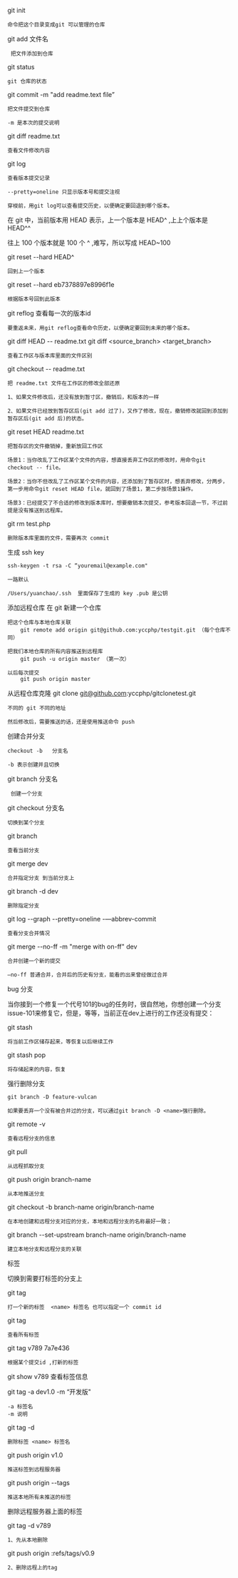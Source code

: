 git init 

    命令把这个目录变成git 可以管理的仓库

git add 文件名

     把文件添加到仓库

git status 

    git 仓库的状态

git commit -m "add readme.text file”

    把文件提交到仓库
    
    -m 是本次的提交说明

git diff readme.txt
    
    查看文件修改内容

git log 

    查看版本提交记录

    --pretty=oneline 只显示版本号和提交注视

    穿梭前，用git log可以查看提交历史，以便确定要回退到哪个版本。

在 git 中，当前版本用 HEAD 表示，上一个版本是 HEAD^ ,上上个版本是 HEAD^^

往上 100 个版本就是 100 个 ^ ,难写，所以写成 HEAD~100

git reset --hard HEAD^
    
    回到上一个版本

git reset --hard eb7378897e8996f1e

    根据版本号回到此版本

git reflog
    查看每一次的版本id

    要重返未来，用git reflog查看命令历史，以便确定要回到未来的哪个版本。

git diff HEAD -- readme.txt 
git diff <source_branch> <target_branch>

    查看工作区与版本库里面的文件区别

git checkout -- readme.txt 
    
    把 readme.txt 文件在工作区的修改全部还原

    1、如果文件修改后，还没有放到暂寸区，撤销后，和版本的一样

    2、如果文件已经放到暂存区后(git add 过了)，又作了修改，现在，撤销修改就回到添加到暂存区后(git add 后)的状态。

git reset HEAD readme.txt 
    
    把暂存区的文件撤销掉，重新放回工作区

    场景1：当你改乱了工作区某个文件的内容，想直接丢弃工作区的修改时，用命令git checkout -- file。

    场景2：当你不但改乱了工作区某个文件的内容，还添加到了暂存区时，想丢弃修改，分两步，第一步用命令git reset HEAD file，就回到了场景1，第二步按场景1操作。

    场景3：已经提交了不合适的修改到版本库时，想要撤销本次提交，参考版本回退一节，不过前提是没有推送到远程库。

git rm test.php

    删除版本库里面的文件，需要再次 commit 

生成 ssh key 

    ssh-keygen -t rsa -C “youremail@example.com"

    一路默认

    /Users/yuanchao/.ssh  里面保存了生成的 key .pub 是公钥

添加远程仓库
    在 git 新建一个仓库

    把这个仓库与本地仓库关联
        git remote add origin git@github.com:yccphp/testgit.git （每个仓库不同）

    把我们本地仓库的所有内容推送到远程库
        git push -u origin master （第一次）

    以后每次提交
        git push origin master


从远程仓库克隆
    git clone git@github.com:yccphp/gitclonetest.git 

    不同的 git 不同的地址

    然后修改后，需要推送的话，还是使用推送命令 push


创建合并分支

    checkout -b   分支名
    
    -b 表示创建并且切换

git branch 分支名
    
     创建一个分支


git checkout 分支名
    
    切换到某个分支

git branch
    
    查看当前分支

git merge dev
    
    合并指定分支 到当前分支上

git branch -d dev

    删除指定分支

git log --graph --pretty=oneline -—abbrev-commit 
    
    查看分支合并情况

git merge --no-ff -m "merge with on-ff" dev

    合并创建一个新的提交

    —no-ff 普通合并，合并后的历史有分支，能看的出来曾经做过合并

bug 分支

当你接到一个修复一个代号101的bug的任务时，很自然地，你想创建一个分支issue-101来修复它，但是，等等，当前正在dev上进行的工作还没有提交：

git stash

    将当前工作区储存起来，等恢复以后继续工作

git stash pop

    将存储起来的内容，恢复

强行删除分支

    git branch -D feature-vulcan

    如果要丢弃一个没有被合并过的分支，可以通过git branch -D <name>强行删除。

git remote -v

    查看远程分支的信息

git pull

    从远程抓取分支

git push origin branch-name

    从本地推送分支

git checkout -b branch-name origin/branch-name

    在本地创建和远程分支对应的分支，本地和远程分支的名称最好一致；

git branch --set-upstream branch-name origin/branch-name

    建立本地分支和远程分支的关联

标签

切换到需要打标签的分支上

git tag <name>

    打一个新的标签  <name> 标签名 也可以指定一个 commit id

git tag

    查看所有标签

git tag v789 7a7e436

    根据某个提交id ,打新的标签

git show v789
    查看标签信息

git tag -a dev1.0 -m “开发版"

    -a 标签名
    -m 说明

git tag -d <name>

    删除标签 <name> 标签名

git push origin v1.0

    推送标签到远程服务器

git push origin --tags
    
    推送本地所有未推送的标签

删除远程服务器上面的标签

git tag -d v789 

    1、先从本地删除

git push origin :refs/tags/v0.9

    2、删除远程上的tag